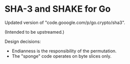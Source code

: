 # SHA-3 and SHAKE for Go

Updated version of "code.gooogle.com/p/go.crypto/sha3".

(Intended to be upstreamed.)

Design decisions:

  - Endianness is the responsibility of the permutation.
  - The "sponge" code operates on byte slices only.

